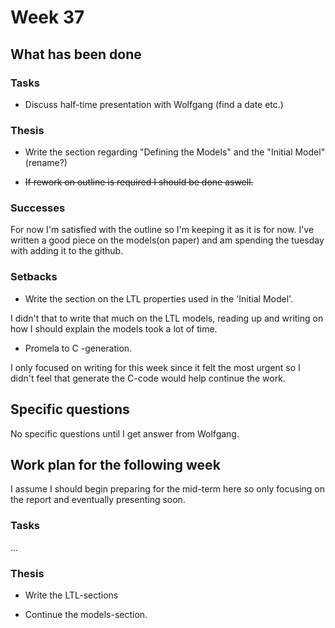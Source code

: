 # Week 37

## What has been done

### Tasks

* Discuss half-time presentation with Wolfgang (find a date etc.) 

### Thesis

* Write the section regarding "Defining the Models" and the "Initial Model" (rename?)

* ~~If rework on outline is required I should be done aswell.~~

### Successes

For now I'm satisfied with the outline so I'm keeping it as it is for now. I've written a good piece on the models(on paper) and am spending the tuesday with adding it to the github.

### Setbacks

* Write the section on the LTL properties used in the 'Initial Model'.

I didn't that to write that much on the LTL models, reading up and writing on how I should explain the models took a lot of time.

* Promela to C -generation.

I only focused on writing for this week since it felt the most urgent so I didn't feel that generate the C-code would help continue the work.

## Specific questions

No specific questions until I get answer from Wolfgang. 

## Work plan for the following week

I assume I should begin preparing for the mid-term here so only focusing on the report and eventually presenting soon.

### Tasks

...

### Thesis

* Write the LTL-sections

* Continue the models-section.
